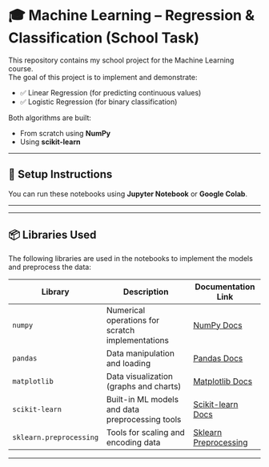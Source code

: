 # 🎓 Machine Learning  – Regression & Classification (School Task)

This repository contains my school project for the Machine Learning course.  
The goal of this project is to implement and demonstrate:

- ✅ Linear Regression (for predicting continuous values)
- ✅ Logistic Regression (for binary classification)

Both algorithms are built:
- From scratch using **NumPy**
- Using **scikit-learn**

---


## 🔧 Setup Instructions

You can run these notebooks using **Jupyter Notebook** or **Google Colab**.


---


---

## 📦 Libraries Used

The following libraries are used in the notebooks to implement the models and preprocess the data:

| Library             | Description                                           | Documentation Link                           |
|---------------------|-------------------------------------------------------|----------------------------------------------|
| `numpy`             | Numerical operations for scratch implementations     | [NumPy Docs](https://numpy.org/doc/)         |
| `pandas`            | Data manipulation and loading                        | [Pandas Docs](https://pandas.pydata.org/docs/) |
| `matplotlib`        | Data visualization (graphs and charts)               | [Matplotlib Docs](https://matplotlib.org/stable/index.html) |
| `scikit-learn`      | Built-in ML models and data preprocessing tools      | [Scikit-learn Docs](https://scikit-learn.org/stable/user_guide.html) |
| `sklearn.preprocessing` | Tools for scaling and encoding data                | [Sklearn Preprocessing](https://scikit-learn.org/stable/modules/preprocessing.html) |

---




